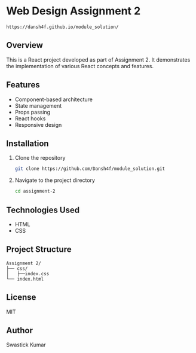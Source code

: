 # Web Design Assignment 2
```
https://dansh4f.github.io/module_solution/ 
```

## Overview
This is a React project developed as part of Assignment 2. It demonstrates the implementation of various React concepts and features.

## Features
- Component-based architecture
- State management
- Props passing
- React hooks
- Responsive design

## Installation
1. Clone the repository
    ```bash
    git clone https://github.com/Dansh4f/module_solution.git
    ```
2. Navigate to the project directory
    ```bash
    cd assignment-2
    ````

## Technologies Used
- HTML
- CSS

## Project Structure
```
Assignment 2/
├── css/
│   ├──index.css
└── index.html
```

## License
MIT

## Author
Swastick Kumar